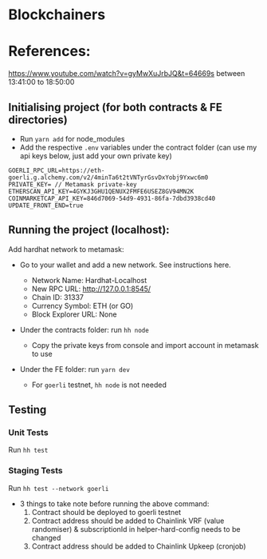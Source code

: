 # Blockchainers

# References:
https://www.youtube.com/watch?v=gyMwXuJrbJQ&t=64669s between 13:41:00 to 18:50:00

## Initialising project (for both contracts & FE directories)
- Run `yarn add` for node_modules
- Add the respective `.env` variables under the contract folder (can use my api keys below, just add your own private key)
```
GOERLI_RPC_URL=https://eth-goerli.g.alchemy.com/v2/4minTa6t2tVNTyrGsvDxYobj9Yxwc6m0
PRIVATE_KEY= // Metamask private-key
ETHERSCAN_API_KEY=4GYKJ3GHU1QENUX2FMFE6USEZ8GV94MN2K
COINMARKETCAP_API_KEY=846d7069-54d9-4931-86fa-7dbd3938cd40
UPDATE_FRONT_END=true
```

## Running the project (localhost):
Add hardhat network to metamask:
- Go to your wallet and add a new network. See instructions here.
  - Network Name: Hardhat-Localhost
  - New RPC URL: http://127.0.0.1:8545/
  - Chain ID: 31337
  - Currency Symbol: ETH (or GO)
  - Block Explorer URL: None
  
- Under the contracts folder: run `hh node`
  - Copy the private keys from console and import account in metamask to use
- Under the FE folder: run `yarn dev`
  - For `goerli` testnet, `hh node` is not needed

## Testing
### Unit Tests
Run `hh test`

### Staging Tests
Run `hh test --network goerli`
- 3 things to take note before running the above command:
  1. Contract should be deployed to goerli testnet
  2. Contract address should be added to Chainlink VRF (value randomiser) & subscriptionId in helper-hard-config needs to be changed
  3. Contract address should be added to Chainlink Upkeep (cronjob)
